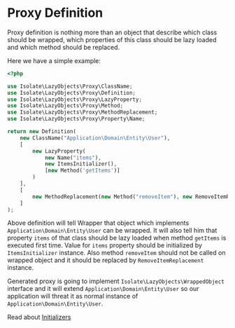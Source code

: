 # Proxy Definition

Proxy definition is nothing more than an object that describe which class should be wrapped, which properties of this class
should be lazy loaded and which method should be replaced.

Here we have a simple example:

```php
<?php

use Isolate\LazyObjects\Proxy\ClassName;
use Isolate\LazyObjects\Proxy\Definition;
use Isolate\LazyObjects\Proxy\LazyProperty;
use Isolate\LazyObjects\Proxy\Method;
use Isolate\LazyObjects\Proxy\MethodReplacement;
use Isolate\LazyObjects\Proxy\Property\Name;

return new Definition(
    new ClassName("Application\Domain\Entity\User"),
    [
        new LazyProperty(
            new Name("items"),
            new ItemsInitializer(),
            [new Method('getItems')]
        )
    ],
    [
        new MethodReplacement(new Method("removeItem"), new RemoveItemReplacement())
    ]
);
```

Above definition will tell Wrapper that object which implements ```Application\Domain\Entity\User``` can be wrapped.
It will also tell him that property ``items`` of that class should be lazy loaded when method ``getItems`` is executed first time.
Value for ``items`` property should be initialized by ``ItemsInitializer`` instance.
Also method ``removeItem`` should not be called on wrapped object and it should be replaced by ``RemoveItemReplacement`` instance.

Generated proxy is going to implement ``Isolate\LazyObjects\WrappedObject`` interface and it will extend ``Application\Domain\Entity\User``
so our application will threat it as normal instance of ``Application\Domain\Entity\User``.

Read about [Initializers](initializers.md)
